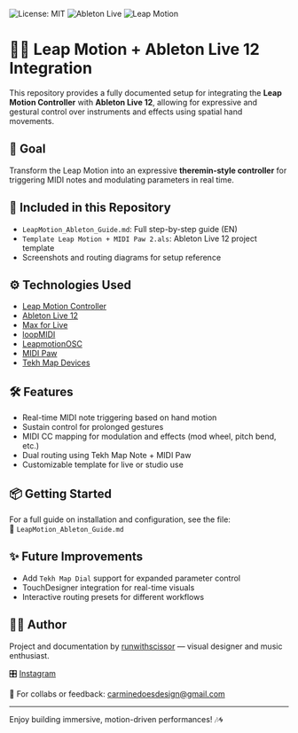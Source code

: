 ![License: MIT](https://img.shields.io/badge/License-MIT-yellow.svg)
![Ableton Live](https://img.shields.io/badge/Ableton-Live%2012-orange?logo=ableton)
![Leap Motion](https://img.shields.io/badge/Leap%20Motion-Gemini%20v5-blue)

# 🖐🏻 Leap Motion + Ableton Live 12 Integration

This repository provides a fully documented setup for integrating the **Leap Motion Controller** with **Ableton Live 12**, allowing for expressive and gestural control over instruments and effects using spatial hand movements.

## 🎯 Goal
Transform the Leap Motion into an expressive **theremin-style controller** for triggering MIDI notes and modulating parameters in real time.

## 🧩 Included in this Repository
- `LeapMotion_Ableton_Guide.md`: Full step-by-step guide (EN)
- `Template Leap Motion + MIDI Paw 2.als`: Ableton Live 12 project template
- Screenshots and routing diagrams for setup reference

## ⚙️ Technologies Used
- [Leap Motion Controller](https://www.ultraleap.com)
- [Ableton Live 12](https://www.ableton.com/en/)
- [Max for Live](https://maxforlive.com/)
- [loopMIDI](https://www.tobias-erichsen.de/software/loopmidi.html)
- [LeapmotionOSC](https://github.com/robbykraft/LeapmotionOSC)
- [MIDI Paw](https://midipaw.com/)
- [Tekh Map Devices](https://thetapelessworld.com/post/93980893969/tekhmap)

## 🛠 Features
- Real-time MIDI note triggering based on hand motion
- Sustain control for prolonged gestures
- MIDI CC mapping for modulation and effects (mod wheel, pitch bend, etc.)
- Dual routing using Tekh Map Note + MIDI Paw
- Customizable template for live or studio use

## 📦 Getting Started
For a full guide on installation and configuration, see the file:  
📄 `LeapMotion_Ableton_Guide.md`

## ✨ Future Improvements
- Add `Tekh Map Dial` support for expanded parameter control
- TouchDesigner integration for real-time visuals
- Interactive routing presets for different workflows

## ✍🏻 Author
Project and documentation by [runwithscissor](https://github.com/runwithscissor) — visual designer and music enthusiast.

🎛️ [Instagram](https://www.instagram.com/tuo_username)

📩 For collabs or feedback: carminedoesdesign@gmail.com

---

Enjoy building immersive, motion-driven performances! 🎶🌀
